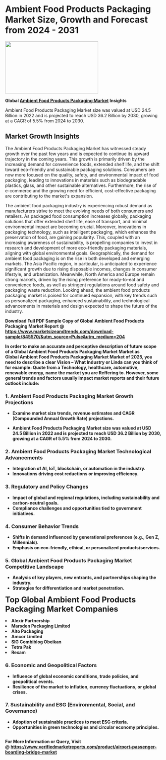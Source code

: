 <H1>Ambient Food Products Packaging Market Size, Growth and Forecast from 2024 - 2031</H1><img class="aligncenter size-medium wp-image-584254" src="https://thirdeyenews.in/wp-content/uploads/2024/09/Global-Market-Research-300x168.jpeg" alt="" width="300" height="168" /><p><strong>Global&nbsp;<a href="https://www.marketsizeandtrends.com/download-sample/845570/&amp;utm_source=Pulse&amp;utm_medium=204">Ambient Food Products Packaging Market</a> Insights</strong></p><p>Ambient Food Products Packaging Market size was valued at USD 24.5 Billion in 2022 and is projected to reach USD 36.2 Billion by 2030, growing at a CAGR of 5.5% from 2024 to 2030.</p><p><h2>Market Growth Insights</h2> <p>The Ambient Food Products Packaging Market has witnessed steady growth over the past few years and is expected to continue its upward trajectory in the coming years. This growth is primarily driven by the increasing demand for convenience foods, extended shelf life, and the shift toward eco-friendly and sustainable packaging solutions. Consumers are now more focused on the quality, safety, and environmental impact of food packaging, leading to innovations in materials such as biodegradable plastics, glass, and other sustainable alternatives. Furthermore, the rise of e-commerce and the growing need for efficient, cost-effective packaging are contributing to the market's expansion.</p> <p><strong></strong></p> <p>The ambient food packaging industry is experiencing robust demand as manufacturers strive to meet the evolving needs of both consumers and retailers. As packaged food consumption increases globally, packaging solutions that offer extended shelf life, ease of transport, and minimal environmental impact are becoming crucial. Moreover, innovations in packaging technology, such as intelligent packaging, which enhances the preservation of food, are gaining popularity. This, coupled with an increasing awareness of sustainability, is propelling companies to invest in research and development of more eco-friendly packaging materials, aligning with global environmental goals. Geographically, the demand for ambient food packaging is on the rise in both developed and emerging markets. The Asia Pacific region, in particular, is anticipated to experience significant growth due to rising disposable incomes, changes in consumer lifestyle, and urbanization. Meanwhile, North America and Europe remain strong markets, driven by the rising preference for ready-to-eat and convenience foods, as well as stringent regulations around food safety and packaging waste reduction. Looking ahead, the ambient food products packaging market is poised for continued expansion, with key trends such as personalized packaging, enhanced sustainability, and technological advancements in materials and design expected to shape the future of the industry.</p> <p><strong></p><p><span class=""><strong>Download Full PDF Sample Copy of Global Ambient Food Products Packaging Market Report</strong> @ <a href="https://www.marketsizeandtrends.com/download-sample/845570/&amp;utm_source=Pulse&amp;utm_medium=204" target="_blank">https://www.marketsizeandtrends.com/download-sample/845570/&amp;utm_source=Pulse&amp;utm_medium=204</a></span></p><p>In order to make an accurate and perceptive description of future scope of a Global&nbsp;Ambient Food Products Packaging Market Market as Global&nbsp;Ambient Food Products Packaging Market Market of 2025, you need to describe a clear Vision &ndash; What Industry or Linda can you think of for example: Quote from a Technology, healthcare, automotive, renewable energy, name the market you are Reffering to. However, some general trends and factors usually impact market reports and their future outlook include:</p><h3>1.&nbsp;<strong>Ambient Food Products Packaging Market Growth Projections</strong></h3><ul><li>Examine market size trends, revenue estimates and CAGR (Compounded Annual Growth Rate) projections.</li><li><p>Ambient Food Products Packaging Market size was valued at USD 24.5 Billion in 2022 and is projected to reach USD 36.2 Billion by 2030, growing at a CAGR of 5.5% from 2024 to 2030.</p></li></ul><h3>2.&nbsp;<strong>Ambient Food Products Packaging Market Technological Advancements</strong></h3><ul><li>Integration of AI, IoT, blockchain, or automation in the industry.</li><li>Innovations driving cost reductions or improving efficiency.</li></ul><h3>3.&nbsp;<strong>Regulatory and Policy Changes</strong></h3><ul><li>Impact of global and regional regulations, including sustainability and carbon-neutral goals.</li><li>Compliance challenges and opportunities tied to government initiatives.</li></ul><h3>4.&nbsp;<strong>Consumer Behavior Trends</strong></h3><ul><li>Shifts in demand influenced by generational preferences (e.g., Gen Z, Millennials).</li><li>Emphasis on eco-friendly, ethical, or personalized products/services.</li></ul><h3>5.&nbsp;<strong>Global Ambient Food Products Packaging Market Competitive Landscape</strong></h3><ul><li>Analysis of key players, new entrants, and partnerships shaping the industry.</li><li>Strategies for differentiation and market penetration.</li></ul><p data-pm-slice="1 1 []"><span style="color: inherit; font-family: inherit; font-size: 25px;">Top Global Ambient Food Products Packaging Market Companies</span></p><div class="" data-test-id=""><p><li>Alexir Partnership</li><li> Marsden Packaging Limited</li><li> Alto Packaging</li><li> Amcor Limited</li><li> SIG Combiblog Obeikan</li><li> Tetra Pak</li><li> Rexam</li></p></div><h3>6.&nbsp;<strong>Economic and Geopolitical Factors</strong></h3><ul><li>Influence of global economic conditions, trade policies, and geopolitical events.</li><li>Resilience of the market to inflation, currency fluctuations, or global crises.</li></ul><h3>7.&nbsp;<strong>Sustainability and ESG (Environmental, Social, and Governance)</strong></h3><ul><li>Adoption of sustainable practices to meet ESG criteria.</li><li>Opportunities in green technologies and circular economy principles.</li></ul><h2><strong style="font-size: 14px;">For More Information or Query, Visit @&nbsp;</strong><a style="background-color: #ffffff; font-size: 14px;" href="https://www.marketsizeandtrends.com/report/ambient-food-products-packaging-market/" target="_blank">https://www.verifiedmarketreports.com/product/airport-passenger-boarding-bridge-market</a></h2>
